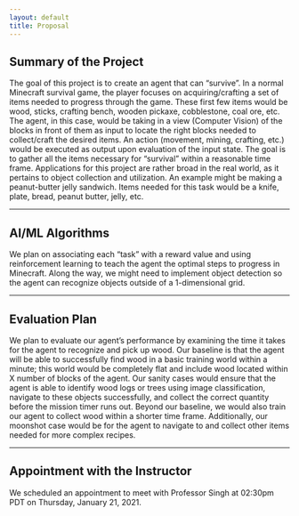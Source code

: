 ```yaml
---
layout: default
title: Proposal
---
```


## Summary of the Project
The goal of this project is to create an agent that can “survive”. In a normal Minecraft survival game, the player focuses on acquiring/crafting a set of items needed to progress through the game. These first few items would be wood, sticks, crafting bench, wooden pickaxe, cobblestone, coal ore, etc. The agent, in this case, would be taking in a view (Computer Vision) of the blocks in front of them as input to locate the right blocks needed to collect/craft the desired items. An action (movement, mining, crafting, etc.) would be executed as output upon evaluation of the input state. The goal is to gather all the items necessary for “survival” within a reasonable time frame.
Applications for this project are rather broad in the real world, as it pertains to object collection and utilization. An example might be making a peanut-butter jelly sandwich. Items needed for this task would be a knife, plate, bread, peanut butter, jelly, etc. 

---

## AI/ML Algorithms
We plan on associating each “task” with a reward value and using reinforcement learning to teach the agent the optimal steps to progress in Minecraft. Along the way, we might need to implement object detection so the agent can recognize objects outside of a 1-dimensional grid.

---

## Evaluation Plan
We plan to evaluate our agent’s performance by examining the time it takes for the agent to recognize and pick up wood. Our baseline is that the agent will be able to successfully find wood in a basic training world within a minute; this world would be completely flat and include wood located within X number of blocks of the agent. Our sanity cases would ensure that the agent is able to identify wood logs or trees using image classification, navigate to these objects successfully, and collect the correct quantity before the mission timer runs out. Beyond our baseline, we would also train our agent to collect wood within a shorter time frame. Additionally, our moonshot case would be for the agent to navigate to and collect other items needed for more complex recipes.

---

## Appointment with the Instructor
We scheduled an appointment to meet with Professor Singh at 02:30pm PDT on Thursday, January 21, 2021.